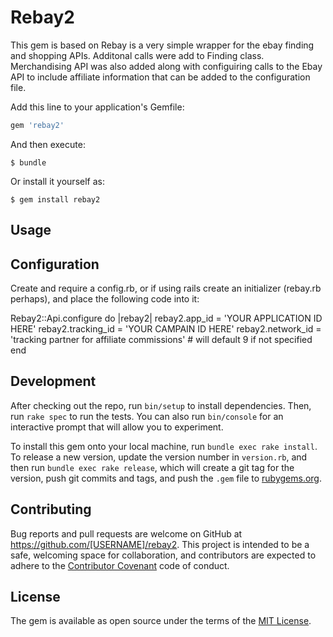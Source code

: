 # Rebay2

This gem is based on Rebay is a very simple wrapper for the ebay finding and shopping APIs.  Additonal calls were add to Finding class.  Merchandising API was also added along with configuiring calls to the Ebay API to include affiliate information that can be added to the configuration file.

Add this line to your application's Gemfile:

```ruby
gem 'rebay2'
```

And then execute:

    $ bundle

Or install it yourself as:

    $ gem install rebay2

## Usage

Configuration
-------------
Create and require a config.rb, or if using rails create an initializer (rebay.rb perhaps), and place the following code into it:

  Rebay2::Api.configure do |rebay2|
    rebay2.app_id = 'YOUR APPLICATION ID HERE'
    rebay2.tracking_id = 'YOUR CAMPAIN ID HERE'
    rebay2.network_id = 'tracking partner for affiliate commissions'  # will default 9 if not specified
  end

## Development

After checking out the repo, run `bin/setup` to install dependencies. Then, run `rake spec` to run the tests. You can also run `bin/console` for an interactive prompt that will allow you to experiment.

To install this gem onto your local machine, run `bundle exec rake install`. To release a new version, update the version number in `version.rb`, and then run `bundle exec rake release`, which will create a git tag for the version, push git commits and tags, and push the `.gem` file to [rubygems.org](https://rubygems.org).

## Contributing

Bug reports and pull requests are welcome on GitHub at https://github.com/[USERNAME]/rebay2. This project is intended to be a safe, welcoming space for collaboration, and contributors are expected to adhere to the [Contributor Covenant](contributor-covenant.org) code of conduct.


## License

The gem is available as open source under the terms of the [MIT License](http://opensource.org/licenses/MIT).


